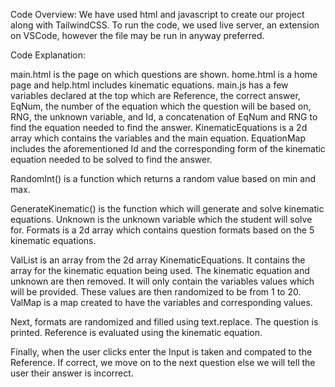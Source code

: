 

Code Overview:
We have used html and javascript to create our project along with TailwindCSS. 
To run the code, we used live server, an extension on VSCode, however the file may be run in anyway preferred. 

Code Explanation:

main.html is the page on which questions are shown. home.html is a home page and help.html includes kinematic equations.
main.js has a few variables declared at the top which are Reference, the correct answer, EqNum, the number of the equation which the question will be based on, RNG, the unknown variable, and Id, a concatenation of EqNum and RNG to find the equation needed to find the answer. 
KinematicEquations is a 2d array which contains the variables and the main equation.
EquationMap includes the aforementioned Id and the corresponding form of the kinematic equation needed to be solved to find the answer. 

RandomInt() is a function which returns a random value based on min and max. 

GenerateKinematic() is the function which will generate and solve kinematic equations. Unknown is the unknown variable which the student will solve for. Formats is a 2d array which contains question formats based on the 5 kinematic equations.

ValList is an array from the 2d array KinematicEquations. It contains the array for the kinematic equation being used. The kinematic equation and unknown are then removed. It will only contain the variables values which will be provided. These values are then randomized to be from 1 to 20. ValMap is a map created to have the variables and corresponding values.

Next, formats are randomized and filled using text.replace. The question is printed. Reference is evaluated using the kinematic equation. 

Finally, when the user clicks enter the Input is taken and compated to the Reference. If correct, we move on to the next question else we will tell the user their answer is incorrect. 
